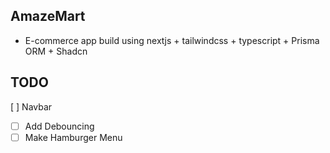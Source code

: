 ## AmazeMart

- E-commerce app build using nextjs + tailwindcss + typescript + Prisma ORM + Shadcn

## TODO

[ ] Navbar
  - [ ] Add Debouncing
  - [ ] Make Hamburger Menu
